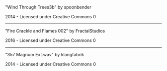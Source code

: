 "Wind Through Trees3b"
by spoonbender

2014 - Licensed under
Creative Commons 0

---

"Fire Crackle and Flames 002"
by FractalStudios

2016 - Licensed under
Creative Commons 0

---

"357 Magnum Ext.wav" 
by klangfabrik

2014 - Licensed under 
Creative Commons 0
